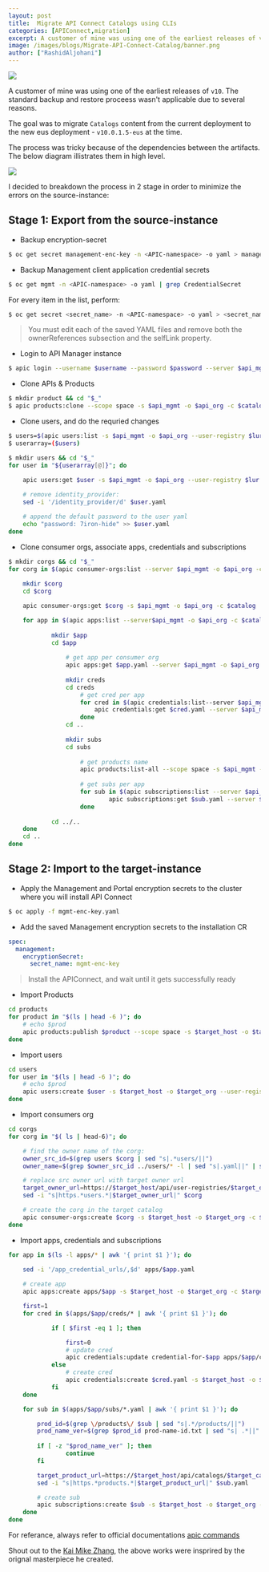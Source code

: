 ```yaml
---
layout: post
title:  Migrate API Connect Catalogs using CLIs
categories: [APIConnect,migration]
excerpt: A customer of mine was using one of the earliest releases of v10. The standard backup and restore proceess wasn't applicable due to several reasons.
image: /images/blogs/Migrate-API-Connect-Catalog/banner.png
author: ["RashidAljohani"]
---
```



![](/images/blogs/Migrate-API-Connect-Catalog/banner.png)


A customer of mine was using one of the earliest releases of `v10`. The standard backup and restore proceess wasn't applicable due to several reasons. 

The goal was to migrate `Catalogs` content from the current deployment to the new eus deployment - `v10.0.1.5-eus` at the time.


The process was tricky because of the dependencies between the artifacts. The below diagram illistrates them in high level.

![](/images/blogs/Migrate-API-Connect-Catalog/catalog-dependencies.png)


I decided to breakdown the process in 2 stage in order to minimize the errors on the source-instance:

## Stage 1: Export from the source-instance

* Backup encryption-secret

```bash
$ oc get secret management-enc-key -n <APIC-namespace> -o yaml > management-enc-key.yaml
```

* Backup Management client application credential secrets

```bash
$ oc get mgmt -n <APIC-namespace> -o yaml | grep CredentialSecret
```

For every item in the list, perform:

```bash
$ oc get secret <secret_name> -n <APIC-namespace> -o yaml > <secret_name>.yaml
```

> You must edit each of the saved YAML files and remove both the ownerReferences subsection and the selfLink property.


* Login to API Manager instance

```bash
$ apic login --username $username --password $password --server $api_mgmt --realm $realm 
```

* Clone APIs & Products

```bash
$ mkdir product && cd "$_"
$ apic products:clone --scope space -s $api_mgmt -o $api_org -c $catalog --space $space
```

* Clone users, and do the requried changes

```bash
$ users=$(apic users:list -s $api_mgmt -o $api_org --user-registry $lur | sed "s| .*||"))
$ userarray=($users)
```

```bash
$ mkdir users && cd "$_"
for user in "${userarray[@]}"; do
   
    apic users:get $user -s $api_mgmt -o $api_org --user-registry $lur

    # remove identity_provider:
    sed -i '/identity_provider/d' $user.yaml

    # append the default password to the user yaml
    echo "password: 7iron-hide" >> $user.yaml
done
```

* Clone consumer orgs, associate apps, credentials and subscriptions

```bash
$ mkdir corgs && cd "$_"
for corg in $(apic consumer-orgs:list --server $api_mgmt -o $api_org -c $catalog | sed "s| .*||"); do
  
    mkdir $corg  
	cd $corg

    apic consumer-orgs:get $corg -s $api_mgmt -o $api_org -c $catalog

    for app in $(apic apps:list --server$api_mgmt -o $api_org -c $catalog --consumer-org $corg --space $space --space-initiated | sed "s| .*||"); do
        
            mkdir $app  
            cd $app
    ​
                # get app per consumer org
                apic apps:get $app.yaml --server $api_mgmt -o $api_org -c $catalog--consumer-org $corg 
    ​
                mkdir creds 
                cd creds
                    # get cred per app
                    for cred in $(apic credentials:list--server $api_mgmt -o $api_org -c $catalog --consumer-org $corg -a $app | sed "s| .*||"); do
                        apic credentials:get $cred.yaml --server $api_mgmt -o $api_org -c $catalog --consumer-org $corg -a $app
                    done
                cd ..  
    ​
                mkdir subs  
                cd subs
    ​
                    # get products name
                    apic products:list-all --scope space -s $api_mgmt -o $api_org -c $catalog --space $src_space > prod-name-id.txt
    ​
                    # get subs per app
                    for sub in $(apic subscriptions:list --server $api_mgmt -o $api_org -c $catalog --consumer-org $corg -a $app | sed "s| .*||"); do
                            apic subscriptions:get $sub.yaml --server $api_mgmt -o $api_org -c $catalog --consumer-org $corg -a $app
                    done
    ​
            cd ../..
    done
	cd ..
done
```
        


## Stage 2: Import to the target-instance


* Apply the Management and Portal encryption secrets to the cluster where you will install API Connect

```bash
$ oc apply -f mgmt-enc-key.yaml
```

* Add the saved Management encryption secrets to the installation CR

```yaml
spec:
  management:
    encryptionSecret:
      secret_name: mgmt-enc-key
```

> Install the APIConnect, and wait until it gets successfully ready

* Import Products


```bash
cd products
for product in "$(ls | head -6 )"; do
    # echo $prod
    apic products:publish $product --scope space -s $target_host -o $target_org -c $target_catalog --space $target_space
done
```

* Import users

```bash
cd users
for user in "$(ls | head -6 )"; do
    # echo $prod
    apic users:create $user -s $target_host -o $target_org --user-registry $target_lur
done
```

* Import consumers org

```bash
cd corgs
for corg in "$( ls | head-6)"; do

    # find the owner name of the corg:
    owner_src_id=$(grep users $corg | sed "s|.*users/||")
    owner_name=$(grep $owner_src_id ../users/* -l | sed "s|.yaml||" | sed "s|.*/||")

    # replace src owner url with target owner url
    target_owner_url=https://$target_host/api/user-registries/$target_org/$target_lur/users/$owner_name
    sed -i "s|https.*users.*|$target_owner_url|" $corg

    # create the corg in the target catalog
    apic consumer-orgs:create $corg -s $target_host -o $target_org -c $target_catalog
done
```

* Import apps, credentials and subscriptions

```bash
for app in $(ls -l apps/* | awk '{ print $1 }'); do
    
    sed -i '/app_credential_urls/,$d' apps/$app.yaml

    # create app
    apic apps:create apps/$app -s $target_host -o $target_org -c $target_catalog --consumer-org ${PWD##*/} 

    first=1
    for cred in $(apps/$app/creds/* | awk '{ print $1 }'); do

            if [ $first -eq 1 ]; then

                first=0
                # update cred
                apic credentials:update credential-for-$app apps/$app/creds/$cred.yaml -s $target_host -o $target_org -c $target_catalog --consumer-org ${PWD##*/} -a $app
            else
                # create cred
                apic credentials:create $cred.yaml -s $target_host -o $target_org -c $target_catalog --consumer-org ${PWD##*/}  -a $app
            fi
    done

    for sub in $(apps/$app/subs/*.yaml | awk '{ print $1 }'); do

        prod_id=$(grep \/products\/ $sub | sed "s|.*/products/||")
        prod_name_ver=$(grep $prod_id prod-name-id.txt | sed "s| .*||" | sed "s|:|/|")
        
        if [ -z "$prod_name_ver" ]; then
                continue
        fi

        target_product_url=https://$target_host/api/catalogs/$target_catalog/$target_space/products/$prod_name_ver
        sed -i "s|https.*products.*|$target_product_url|" $sub.yaml

        # create sub
        apic subscriptions:create $sub -s $target_host -o $target_org -c $target_catalog --consumer-org ${PWD##*/} -a $app
    done
done
```


For referance, always refer to official documentations [apic commands](https://www.ibm.com/docs/en/api-connect/10.0.1.x?topic=information-toolkit-command-line-tool-reference)



Shout out to the [Kai Mike Zhang](https://www.linkedin.com/in/mkz100), the above works were insprired by the orignal masterpiece he created.